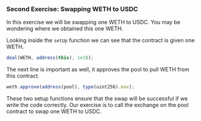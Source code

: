 ### Second Exercise: Swapping WETH to USDC

In this exercise we will be swapping one WETH to USDC. You may be wondering where we obtained this one WETH. 

Looking inside the `setUp` function we can see that the contract is given one WETH.
```javascript
deal(WETH, address(this), 1e18);
```
The next line is important as well, it approves the pool to pull WETH from this contract.
```javascript
weth.approve(address(pool), type(uint256).max);
```
These two setup functions ensure that the swap will be successful if we write the code correctly. Our exercise is to call the exchange on the pool contract to swap one WETH to USDC.
